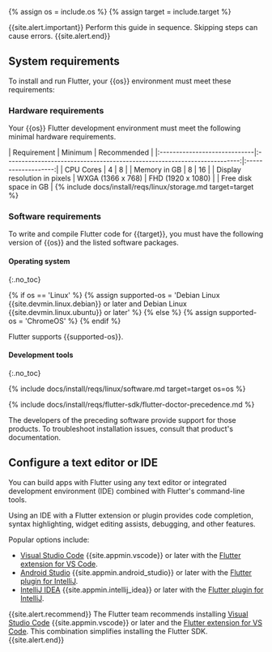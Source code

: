 {% assign os = include.os %}
{% assign target = include.target %}

{{site.alert.important}}
  Perform this guide in sequence. Skipping steps can cause errors.
{{site.alert.end}}

## System requirements

To install and run Flutter,
your {{os}} environment must meet these requirements:

### Hardware requirements

Your {{os}} Flutter development environment must meet the following
minimal hardware requirements.

<div class="table-wrapper" markdown="1">
|     Requirement              |                                    Minimum                               |    Recommended      |
|:-----------------------------|:------------------------------------------------------------------------:|:-------------------:|
| CPU Cores                    | 4                                                                        | 8                   |
| Memory in GB                 | 8                                                                        | 16                  |
| Display resolution in pixels | WXGA (1366 x 768)                                                        | FHD (1920 x 1080)   |
| Free disk space in GB        | {% include docs/install/reqs/linux/storage.md target=target %}
</div>

### Software requirements

To write and compile Flutter code for {{target}},
you must have the following version of {{os}} and the listed
software packages.

#### Operating system
{:.no_toc}

{% if os == 'Linux' %}
{% assign supported-os = 'Debian Linux {{site.devmin.linux.debian}} or later
and Debian Linux {{site.devmin.linux.ubuntu}} or later' %}
{% else %}
{% assign supported-os = 'ChromeOS' %}
{% endif %}

Flutter supports {{supported-os}}.

#### Development tools
{:.no_toc}

{% include docs/install/reqs/linux/software.md target=target os=os %}

{% include docs/install/reqs/flutter-sdk/flutter-doctor-precedence.md %}

The developers of the preceding software provide support for those products.
To troubleshoot installation issues, consult that product's documentation.

## Configure a text editor or IDE

You can build apps with Flutter using any text editor or
integrated development environment (IDE) combined with
Flutter's command-line tools.

Using an IDE with a Flutter extension or plugin provides code completion,
syntax highlighting, widget editing assists, debugging, and other features.

Popular options include:

* [Visual Studio Code][vscode] {{site.appmin.vscode}} or later
  with the [Flutter extension for VS Code][].
* [Android Studio][] {{site.appmin.android_studio}} or later
  with the [Flutter plugin for IntelliJ][].
* [IntelliJ IDEA][] {{site.appmin.intellij_idea}} or later
  with the [Flutter plugin for IntelliJ][].

{{site.alert.recommend}}
  The Flutter team recommends installing [Visual Studio Code][vscode]
  {{site.appmin.vscode}} or later and the [Flutter extension for VS Code][].
  This combination simplifies installing the Flutter SDK.
{{site.alert.end}}

[Android Studio]: https://developer.android.com/studio/install#linux
[IntelliJ IDEA]: https://www.jetbrains.com/help/idea/installation-guide.html
[vscode]: https://code.visualstudio.com/docs/setup/linux
[Flutter extension for VS Code]: https://marketplace.visualstudio.com/items?itemName=Dart-Code.flutter
[Flutter plugin for IntelliJ]: https://plugins.jetbrains.com/plugin/9212-flutter
